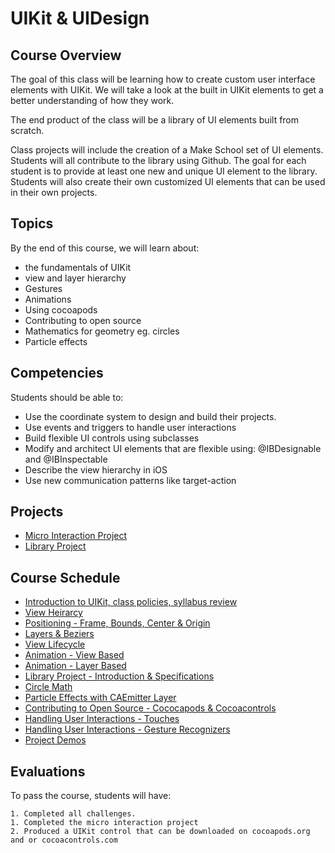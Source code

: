 # UIKit & UIDesign

## Course Overview

The goal of this class will be learning how to create custom user interface elements with UIKit. We will take a look at the built in UIKit elements to get a better understanding of how they work.

The end product of the class will be a library of UI elements built from scratch.

Class projects will include the creation of a Make School set of UI elements. Students will all contribute to the library using Github. The goal for each student is to provide at least one new and unique UI element to the library. Students will also create their own customized UI elements that can be used in their own projects.

## Topics
By the end of this course, we will learn about:

- the fundamentals of UIKit
- view and layer hierarchy
- Gestures
- Animations
- Using cocoapods
- Contributing to open source
- Mathematics for geometry eg. circles
- Particle effects

## Competencies

Students should be able to:

- Use the coordinate system to design and build their projects.
- Use events and triggers to handle user interactions
- Build flexible UI controls using subclasses
- Modify and architect UI elements that are flexible using: @IBDesignable and @IBInspectable
- Describe the view hierarchy in iOS
- Use new communication patterns like target-action


## Projects

- [Micro Interaction Project](Micro-Interaction-Project)
- [Library Project](Library-Project)

## Course Schedule

- [Introduction to UIKit, class policies, syllabus review](00-Intro)
- [View Heirarcy](01-View-Heirarcy)
- [Positioning - Frame, Bounds, Center & Origin](02-Frame-Bounds)
- [Layers & Beziers](03-Layers-&-Beziers)
- [View Lifecycle](04-View-Lifecycle)
- [Animation - View Based](04-Motion)
- [Animation - Layer Based](06-Animation-Layer-Based)
- [Library Project - Introduction & Specifications](Library-Project)
- [Circle Math](07-Circle-Math)
- [Particle Effects with CAEmitter Layer](CAEmitterLayer)
- [Contributing to Open Source - Cococapods & Cocoacontrols](08-Cocoapods)
- [Handling User Interactions - Touches](09-Handling-Interactions-Touches)
- [ Handling User Interactions - Gesture Recognizers](10-Handling-Interactions-Touches)
- [Project Demos]()


## Evaluations

To pass the course, students will have:

    1. Completed all challenges.
    1. Completed the micro interaction project
    2. Produced a UIKit control that can be downloaded on cocoapods.org and or cocoacontrols.com
